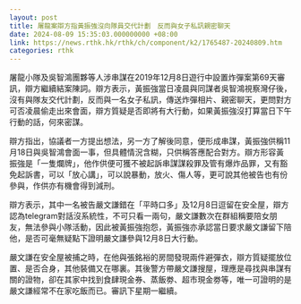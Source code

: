 ```yaml
---
layout: post
title: 屠龍案辯方指黃振強沒向隊員交代計劃　反而與女子私訊親密聊天
date: 2024-08-09 15:35:03.000000000 +08:00
link: https://news.rthk.hk/rthk/ch/component/k2/1765487-20240809.htm
categories: rthk
---
```


屠龍小隊及吳智鴻團夥等人涉串謀在2019年12月8日遊行中設置炸彈案第69天審訊，辯方繼續結案陳詞。辯方表示，黃振強當日凌晨與同謀者吳智鴻視察灣仔後，沒有與隊友交代計劃，反而與一名女子私訊，傳送炸彈相片、親密聊天，更問對方可否凌晨偷走出來會面，辯方質疑是否即將有大行動，如果黃振強沒打算當日下午行動的話，何來密謀。

辯方指出，協議者一方提出想法，另一方了解後同意，便形成串謀，黃振強供稱11月18日與吳智鴻會面一事，但具體情況含糊，只供稱答應配合對方。辯方形容黃振強是「一隻爛牌」，他作供便可獲不被起訴串謀謀殺罪及管有爆炸品罪，又有豁免起訴書，可以「放心講」，可以說暴動，放火、傷人等，更可說其他被告也有份參與，作供亦有機會得到減刑。

辯方表示，其中一名被告嚴文謙錯在「平時口多」及12月8日逗留在安全屋，辯方認為telegram對話沒系統性，不可只看一兩句，嚴文謙數次在群組稱要陪女朋友，無法參與小隊活動，因此被黃振強抱怨，黃振強亦承認當日要求嚴文謙留下陪他，是否可毫無疑點下證明嚴文謙參與12月8日大行動。

嚴文謙在安全屋被捕之時，在他與張銘裕的房間發現兩件避彈衣，辯方質疑擺放位置、是否合身，其他裝備又在哪裏。其後警方帶嚴文謙搜屋，理應是尋找與串謀有關的證物，卻在其家中找到食肆現金券、蒸飯劵、超市現金劵等，唯一可證明的是嚴文謙經常不在家吃飯而已。審訊下星期一繼續。
